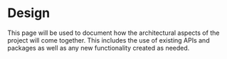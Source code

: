 # Design

This page will be used to document how the architectural aspects of the project 
will come together. This includes the use of existing APIs and packages as well 
as any new functionality created as needed.
